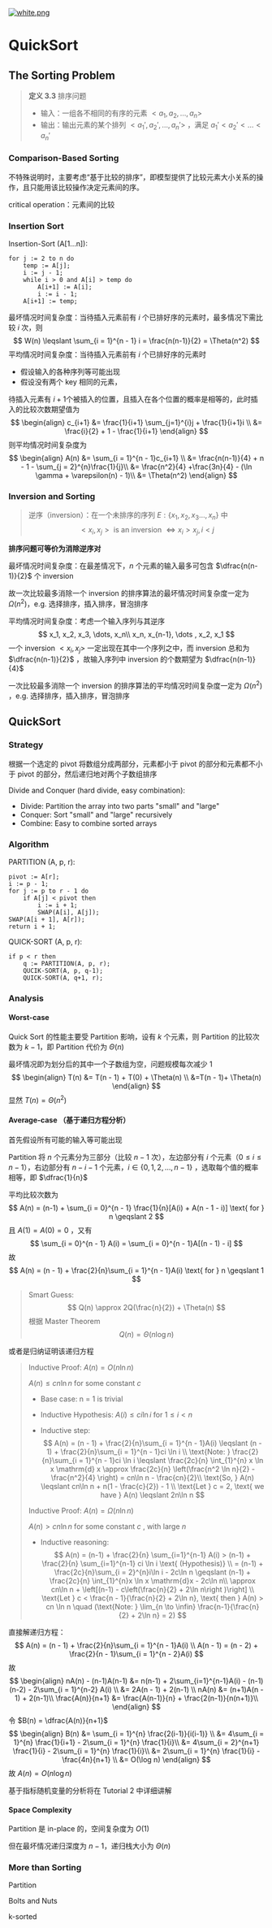 [![white.png](https://i.loli.net/2019/04/11/5cae134487910.png)](https://github.com/i1123581321/NJU-open-resource)

# QuickSort

## The Sorting Problem

> **定义 3.3** 排序问题
>
> * 输入：一组各不相同的有序的元素 $<a_1, a_2, \dots ,a_n>$
> * 输出：输出元素的某个排列 $<a_1', a_2', \dots ,a_n'>$ ，满足 $a_1' < a_2' < \dots < a_n'$

### Comparison-Based Sorting

不特殊说明时，主要考虑“基于比较的排序”，即模型提供了比较元素大小关系的操作，且只能用该比较操作决定元素间的序。

critical operation：元素间的比较

### Insertion Sort

Insertion-Sort (A[1...n]):

```pseudocode
for j := 2 to n do
	temp := A[j];
	i := j - 1;
	while i > 0 and A[i] > temp do
		A[i+1] := A[i];
		i := i - 1;
	A[i+1] := temp;
```

最坏情况时间复杂度：当待插入元素前有 $i$ 个已排好序的元素时，最多情况下需比较 $i$ 次，则
$$
W(n) \leqslant \sum_{i = 1}^{n - 1} i = \frac{n(n-1)}{2} = \Theta(n^2)
$$
平均情况时间复杂度：当待插入元素前有 $i$ 个已排好序的元素时

* 假设输入的各种序列等可能出现
* 假设没有两个 key 相同的元素，

待插入元素有 $i+1​$ 个被插入的位置，且插入在各个位置的概率是相等的，此时插入的比较次数期望值为
$$
\begin{align}
c_{i+1} &= \frac{1}{i+1} \sum_{j=1}^{i}j + \frac{1}{i+1}i \\
&= \frac{i}{2} + 1 - \frac{1}{i+1}
\end{align}
$$
则平均情况时间复杂度为
$$
\begin{align}
A(n) &= \sum_{i = 1}^{n - 1}c_{i+1} \\
&= \frac{n(n-1)}{4} + n - 1 - \sum_{j = 2}^{n}\frac{1}{j}\\
&= \frac{n^2}{4} +\frac{3n}{4} - (\ln \gamma + \varepsilon(n) - 1)\\
&= \Theta(n^2)
\end{align}
$$

### Inversion and Sorting

> 逆序（inversion）：在一个未排序的序列 $E: \{x_1, x_2, x_3 \dots ,x_n\}$ 中
> $$
> <x_i, x_j>\text{ is an inversion } \iff x_i > x_j , i < j
> $$

**排序问题可等价为消除逆序对**

最坏情况时间复杂度：在最差情况下，$n$ 个元素的输入最多可包含 $\dfrac{n(n-1)}{2}$ 个 inversion

故一次比较最多消除一个 inversion 的排序算法的最坏情况时间复杂度一定为 $\Omega(n^2)​$ ，e.g. 选择排序，插入排序，冒泡排序

平均情况时间复杂度：考虑一个输入序列与其逆序
$$
x_1, x_2, x_3, \dots, x_n\\
x_n, x_{n-1}, \dots , x_2, x_1
$$
一个 inversion $<x_i, x_j>$ 一定出现在其中一个序列之中，而 inversion 总和为 $\dfrac{n(n-1)}{2}$ ，故输入序列中 inversion 的个数期望为 $\dfrac{n(n-1)}{4}$

一次比较最多消除一个 inversion 的排序算法的平均情况时间复杂度一定为 $\Omega(n^2)$ ，e.g. 选择排序，插入排序，冒泡排序

## QuickSort

### Strategy

根据一个选定的 pivot 将数组分成两部分，元素都小于 pivot 的部分和元素都不小于 pivot 的部分，然后递归地对两个子数组排序

Divide and Conquer (hard divide, easy combination):

* Divide: Partition the array into two parts "small" and "large"
* Conquer:  Sort "small" and "large" recursively
* Combine: Easy to combine sorted arrays

### Algorithm

PARTITION (A, p, r):

```pseudocode
pivot := A[r];
i := p - 1;
for j := p to r - 1 do
	if A[j] < pivot then
		i := i + 1;
		SWAP(A[i], A[j]);
SWAP(A[i + 1], A[r]);
return i + 1;
```

QUICK-SORT (A, p, r):

```pseudocode
if p < r then
	q := PARTITION(A, p, r);
	QUCIK-SORT(A, p, q-1);
	QUICK-SORT(A, q+1, r);
```

### Analysis

#### Worst-case

Quick Sort 的性能主要受 Partition 影响，设有 $k$ 个元素，则 Partition 的比较次数为 $k - 1$，即 Partition 代价为 $\Theta(n)$

最坏情况即为划分后的其中一个子数组为空，问题规模每次减少 1
$$
\begin{align}
T(n) &= T(n - 1) + T(0) + \Theta(n) \\
&=T(n - 1)+ \Theta(n)
\end{align}
$$
显然 $T(n) = \Theta(n^2)$

#### Average-case （基于递归方程分析）

首先假设所有可能的输入等可能出现

Partition 将 $n$ 个元素分为三部分（比较 $n - 1$ 次），左边部分有 $i$ 个元素（$0 \leqslant i \leqslant n - 1$），右边部分有 $n - i - 1$ 个元素，$i \in \{0, 1, 2, \dots, n -1\}$ ，选取每个值的概率相等，即 $\dfrac{1}{n}$

平均比较次数为
$$
A(n) = (n-1) + \sum_{i = 0}^{n - 1} \frac{1}{n}[A(i) + A(n - 1 - i)] \text{ for } n \geqslant 2
$$
且 $A(1) = A(0) = 0$ ，又有
$$
\sum_{i = 0}^{n - 1} A(i) = \sum_{i = 0}^{n - 1}A[(n - 1) - i]
$$
故
$$
A(n) = (n - 1) + \frac{2}{n}\sum_{i = 1}^{n - 1}A(i) \text{ for } n  \geqslant 1
$$

> Smart Guess:
> $$
> Q(n) \approx 2Q(\frac{n}{2}) + \Theta(n)
> $$
> 根据 Master Theorem
> $$
> Q(n) = \Theta(n\log n)
> $$

或者是归纳证明该递归方程

> Inductive Proof: $A(n) = O(n \ln n)​$
>
> $A(n) \leqslant cn\ln n$ for some constant $c$
>
> * Base case: n = 1 is trivial
>
> * Inductive Hypothesis: $A(i) \leqslant ci \ln i \text{ for } 1 \leqslant i < n$
>
> * Inductive step:
>   $$
>   A(n) = (n - 1) + \frac{2}{n}\sum_{i = 1}^{n - 1}A(i) \leqslant (n - 1) + \frac{2}{n}\sum_{i = 1}^{n - 1}ci \ln i \\
>   \text{Note: } \frac{2}{n}\sum_{i = 1}^{n - 1}ci \ln i \leqslant \frac{2c}{n} \int_{1}^{n} x \ln x \mathrm{d} x \approx \frac{2c}{n} \left(\frac{n^2 \ln n}{2} - \frac{n^2}{4} \right) = cn\ln n - \frac{cn}{2}\\ 
>   \text{So, } A(n) \leqslant cn\ln n + n(1 - \frac{c}{2}) - 1 \\
>   \text{Let } c = 2, \text{ we have } A(n) \leqslant 2n\ln n
>   $$
>
> Inductive Proof: $A(n) = \Omega(n\ln n)$
>
> $A(n) > cn\ln n$ for some constant $c$ , with large $n$
>
> * Inductive reasoning:
>   $$
>   A(n) = (n-1) + \frac{2}{n} \sum_{i=1}^{n-1} A(i) > (n-1) + \frac{2}{n} \sum_{i=1}^{n-1} ci \ln i \text{ (Hypothesis)} \\
>   = (n-1) + \frac{2c}{n}\sum_{i = 2}^{n}i\ln i  - 2c\ln n \geqslant (n-1) + \frac{2c}{n} \int_{1}^{n}x \ln x \mathrm{d}x - 2c\ln n\\
>   \approx cn\ln n + \left[(n-1) - c\left(\frac{n}{2} + 2\ln n\right )\right] \\
>   \text{Let } c < \frac{n - 1}{\frac{n}{2} + 2\ln n}, \text{ then } A(n) > cn \ln n \quad (\text{Note: } \lim_{n \to \infin} \frac{n-1}{\frac{n}{2} + 2\ln n} = 2)
>   $$

直接解递归方程：
$$
A(n) = (n - 1) + \frac{2}{n}\sum_{i = 1}^{n - 1}A(i) \\
A(n - 1) = (n - 2) + \frac{2}{n - 1}\sum_{i = 1}^{n - 2}A(i)
$$
故
$$
\begin{align}
nA(n) - (n-1)A(n-1) &= n(n-1) + 2\sum_{i=1}^{n-1}A(i) - (n-1)(n-2) - 2\sum_{i = 1}^{n-2} A(i) \\
&= 2A(n - 1) + 2(n-1) \\
nA(n) &= (n+1)A(n - 1) + 2(n-1)\\
\frac{A(n)}{n+1} &= \frac{A(n-1)}{n} + \frac{2(n-1)}{n(n+1)}\\
\end{align}
$$
令 $B(n) = \dfrac{A(n)}{n+1}$
$$
\begin{align}
B(n) &= \sum_{i = 1}^{n} \frac{2(i-1)}{i(i-1)} \\
&= 4\sum_{i = 1}^{n} \frac{1}{i+1} - 2\sum_{i = 1}^{n} \frac{1}{i}\\
&= 4\sum_{i = 2}^{n+1} \frac{1}{i} - 2\sum_{i = 1}^{n} \frac{1}{i}\\
&= 2\sum_{i = 1}^{n} \frac{1}{i} - \frac{4n}{n+1} \\
&= O(\log n)
\end{align}
$$
故 $A(n) = O(n\log n)$

基于指标随机变量的分析将在 Tutorial 2 中详细讲解

#### Space Complexity

Partition 是 in-place 的，空间复杂度为 $O(1)$

但在最坏情况递归深度为 $n-1$，递归栈大小为 $\Theta(n)$

### More than Sorting

Partition

Bolts and Nuts

k-sorted